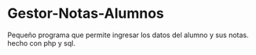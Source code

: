 # Gestor-Notas-Alumnos
Pequeño programa que permite ingresar los datos del alumno y sus notas. hecho con php y sql.
